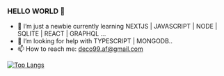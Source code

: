 ### HELLO WORLD 👋

- 🌱 I’m just a newbie currently learning NEXTJS | JAVASCRIPT | NODE | SQLITE | REACT | GRAPHQL ...
- 🤔 I’m looking for help with TYPESCRIPT | MONGODB..
- 📫 How to reach me: deco99.af@gmail.com 


[![Top Langs](https://github-readme-stats.vercel.app/api/top-langs/?username=andredefreitas&layout=compact)](https://github.com/andredefreitas/github-readme-stats)

